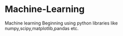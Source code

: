 # Machine-Learning
Machine learning Beginning using python libraries like numpy,scipy,matplotlib,pandas etc.
